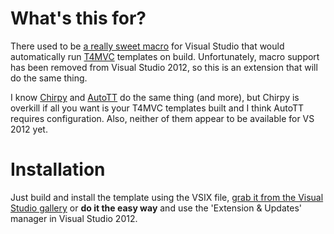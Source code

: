 # What's this for?

There used to be [a really sweet macro](http://stackoverflow.com/questions/2341717/can-you-do-a-runcustomtool-with-envdte-as-a-pre-build-event) for Visual Studio that would automatically run [T4MVC](http://t4mvc.codeplex.com) templates on build. Unfortunately, macro support has been removed from Visual Studio 2012, so this is an extension that will do the same thing.

I know [Chirpy](http://chirpy.codeplex.com/) and [AutoTT](https://github.com/MartinF/Dynamo.AutoTT) do the same thing (and more), but Chirpy is overkill if all you want is your T4MVC templates built and I think AutoTT requires configuration. Also, neither of them appear to be available for VS 2012 yet.

# Installation

Just build and install the template using the VSIX file, [grab it from the Visual Studio gallery](http://visualstudiogallery.msdn.microsoft.com/8d820b76-9fc4-429f-a95f-e68ed7d3111a) or **do it the easy way** and use the 'Extension & Updates' manager in Visual Studio 2012.